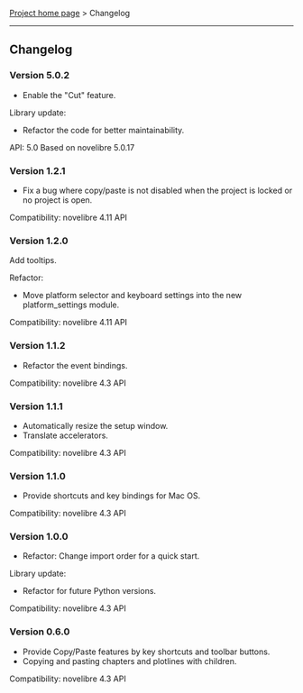 [Project home page](../) > Changelog

------------------------------------------------------------------------

## Changelog

### Version 5.0.2

- Enable the "Cut" feature.

Library update:
- Refactor the code for better maintainability.

API: 5.0
Based on novelibre 5.0.17

### Version 1.2.1

- Fix a bug where copy/paste is not disabled when the project is locked or no project is open.

Compatibility: novelibre 4.11 API

### Version 1.2.0

Add tooltips.

Refactor:
- Move platform selector and keyboard settings into the new platform_settings module.

Compatibility: novelibre 4.11 API

### Version 1.1.2

- Refactor the event bindings.

Compatibility: novelibre 4.3 API

### Version 1.1.1

- Automatically resize the setup window.
- Translate accelerators.

Compatibility: novelibre 4.3 API

### Version 1.1.0

- Provide shortcuts and key bindings for Mac OS.

Compatibility: novelibre 4.3 API

### Version 1.0.0

- Refactor: Change import order for a quick start.

Library update:
- Refactor for future Python versions.

Compatibility: novelibre 4.3 API

### Version 0.6.0

- Provide Copy/Paste features by key shortcuts and toolbar buttons.
- Copying and pasting chapters and plotlines with children.

Compatibility: novelibre 4.3 API
